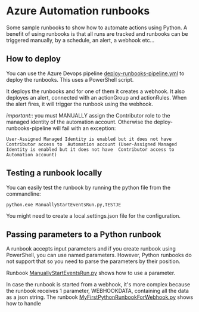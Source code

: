 # Azure Automation runbooks
Some sample runbooks to show how to automate actions using Python.
A benefit of using runbooks is that all runs are tracked and runbooks can be triggered manually, by a schedule, an alert, a webhook etc...

## How to deploy
You can use the Azure Devops pipeline [deploy-runbooks-pipeline.yml](deploy-runbooks-pipeline.yml) to deploy the runbooks. This uses a PowerShell script.

It deploys the runbooks and for one of them it creates a webhook. It also deployes an alert, connected with an actionGroup and actionRules. When the alert fires, it will trigger the runbook using the webhook.

_*important:*_: you must MANUALLY assign the Contributor role to the managed identity of the automation account. Otherwise the deploy-runbooks-pipeline will fail with an exception:
```
User-Assigned Managed Identity is enabled but it does not have Contributor access to  Automation account (User-Assigned Managed Identity is enabled but it does not have  Contributor access to Automation account)
```


## Testing a runbook locally
You can easily test the runbook by running the python file from the commandline:

```
python.exe ManuallyStartEventsRun.py,TESTJE
```
You might need to create a local.settings.json file for the configuration.


## Passing parameters to a Python runbook
A runbook accepts input parameters and if you create runbook using PowerShell, you can use named parameters. However, Python runbooks do not support that so you need to parse the parameters by their position.

Runbook [ManuallyStartEventsRun.py](ManuallyStartEventsRun.py) shows how to use a parameter.

In case the runbook is started from a webhook, it's more complex because the runbook receives 1 parameter, WEBHOOKDATA, containing all the data as a json string. The runbook [MyFirstPythonRunbookForWebhook.py](MyFirstPythonRunbookForWebhook.py) shows how to handle 